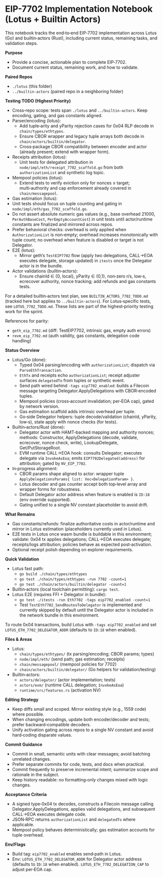 # EIP-7702 Implementation Notebook (Lotus + Builtin Actors)

This notebook tracks the end‑to‑end EIP‑7702 implementation across Lotus (Go) and builtin‑actors (Rust), including current status, remaining tasks, and validation steps.

**Purpose**
- Provide a concise, actionable plan to complete EIP‑7702.
- Document current status, remaining work, and how to validate.

**Paired Repos**
- `./lotus` (this folder)
- `../builtin-actors` (paired repo in a neighboring folder)

**Testing TODO (Highest Priority)**
- Cross‑repo scope: tests span `./lotus` and `../builtin-actors`. Keep encoding, gating, and gas constants aligned.
- Parser/encoding (lotus):
  - Add tuple‑arity and yParity rejection cases for 0x04 RLP decode in `chain/types/ethtypes`.
  - Ensure CBOR wrapper and legacy tuple arrays both decode in `chain/actors/builtin/delegator`.
  - Cross‑package CBOR compatibility between encoder and actor (already present; extend with wrapper form).
- Receipts attribution (lotus):
  - Unit tests for delegated attribution in `node/impl/eth/receipt_7702_scaffold.go` from both `authorizationList` and synthetic log topic.
- Mempool policies (lotus):
  - Extend tests to verify eviction only for nonces ≤ target; multi‑authority and cap enforcement already covered in `chain/messagepool`.
 - Gas estimation (lotus):
  - Unit tests should focus on tuple counting and gating in `node/impl/eth/gas_7702_scaffold.go`.
  - Do not assert absolute numeric gas values (e.g., base overhead 21000, `PerAuthBaseCost`, `PerEmptyAccountCost`) in unit tests until actor/runtime constants are finalized and mirrored across repos.
  - Prefer behavioral checks: overhead is only applied when `AuthorizationList` is non‑empty; overhead increases monotonically with tuple count; no overhead when feature is disabled or target is not Delegator.
- E2E (lotus):
  - Mirror geth’s `TestEIP7702` flow (apply two delegations, CALL→EOA executes delegate, storage updated) in `itests` once the Delegator actor is in the bundle.
- Actor validations (builtin‑actors):
  - Ensure chainId ∈ {0, local}, yParity ∈ {0,1}, non‑zero r/s, low‑s, ecrecover authority, nonce tracking; add refunds and gas constants tests.

For a detailed builtin‑actors test plan, see `BUILTIN_ACTORS_7702_TODO.md` (tracked here but applies to `../builtin-actors`). For Lotus‑specific tests, see `LOTUS_7702_TODO.md`. These lists are part of the highest‑priority testing work for the sprint.

References for parity:
- `geth_eip_7702.md` (diff: TestEIP7702, intrinsic gas, empty auth errors)
- `revm_eip_7702.md` (auth validity, gas constants, delegation code handling)

**Status Overview**
- Lotus/Go (done):
  - Typed 0x04 parsing/encoding with `authorizationList`; dispatch via `ParseEthTransaction`.
  - `EthTx` and receipts echo `authorizationList`; receipt adjuster surfaces `delegatedTo` from tuples or synthetic event.
  - Send path wired behind `-tags eip7702_enabled`: builds a Filecoin message targeting Delegator.ApplyDelegations with CBOR‑encoded tuples.
  - Mempool policies (cross‑account invalidation; per‑EOA cap), gated by network version.
  - Gas estimation scaffold adds intrinsic overhead per tuple.
  - Go‑side Delegator helpers: tuple decode/validation (chainId, yParity, low‑s), state apply with nonce checks (for tests).
- Builtin‑actors/Rust (done):
  - Delegator actor with HAMT‑backed mapping and authority nonces; methods: Constructor, ApplyDelegations (decode, validate, ecrecover, nonce check, write), LookupDelegate, Get/PutStorageRoot.
  - EVM runtime CALL→EOA hook: consults Delegator; executes delegate via `InvokeAsEoa`; emits `EIP7702Delegated(address)` for attribution; gated by `NV_EIP_7702`.
- In‑progress alignment:
  - CBOR params shape aligned to actor: wrapper tuple `ApplyDelegationsParams{ list: Vec<DelegationParam> }`.
  - Lotus decoder and gas counter accept both top‑level array and wrapper forms for robustness.
  - Default Delegator actor address when feature is enabled is `ID:18` (env override supported).
  - Gating unified to a single NV constant placeholder to avoid drift.

**What Remains**
- Gas constants/refunds: finalize authoritative costs in actor/runtime and mirror in Lotus estimation (placeholders currently used in Lotus).
- E2E tests in Lotus once wasm bundle is buildable in this environment; validate: 0x04 tx applies delegations; CALL→EOA executes delegate; receipts/logs attribution; policies behave as expected post‑activation.
- Optional receipt polish depending on explorer requirements.

**Quick Validation**
- Lotus fast path:
  - `go build ./chain/types/ethtypes`
  - `go test ./chain/types/ethtypes -run 7702 -count=1`
  - `go test ./chain/actors/builtin/delegator -count=1`
- Builtin‑actors (local toolchain permitting): `cargo test`.
- Lotus E2E (requires FFI + Delegator in bundle):
  - `go test ./itests -run Eth7702 -tags eip7702_enabled -count=1`
  - Test `TestEth7702_SendRoutesToDelegator` is implemented and currently skipped by default until the Delegator actor is included in the network bundle in this environment.

To route 0x04 transactions, build Lotus with `-tags eip7702_enabled` and set `LOTUS_ETH_7702_DELEGATOR_ADDR` (defaults to `ID:18` when enabled).

**Files & Areas**
- Lotus:
  - `chain/types/ethtypes/` (tx parsing/encoding; CBOR params; types)
  - `node/impl/eth/` (send path; gas estimation; receipts)
  - `chain/messagepool/` (mempool policies for 7702)
  - `chain/actors/builtin/delegator/` (Go helpers for validation/testing)
- Builtin‑actors:
  - `actors/delegator/` (actor implementation; tests)
  - `actors/evm/` (runtime CALL delegation; `InvokeAsEoa`)
  - `runtime/src/features.rs` (activation NV)

**Editing Strategy**
- Keep diffs small and scoped. Mirror existing style (e.g., 1559 code) where possible.
- When changing encodings, update both encoder/decoder and tests; prefer backward‑compatible decoders.
- Unify activation gating across repos to a single NV constant and avoid hard‑coding disparate values.

**Commit Guidance**
- Commit in small, semantic units with clear messages; avoid batching unrelated changes.
- Prefer separate commits for code, tests, and docs when practical.
- Commit frequently to preserve incremental intent; summarize scope and rationale in the subject.
- Keep history readable: no formatting‑only changes mixed with logic changes.

**Acceptance Criteria**
- A signed type‑0x04 tx decodes, constructs a Filecoin message calling Delegator.ApplyDelegations, applies valid delegations, and subsequent CALL→EOA executes delegate code.
- JSON‑RPC returns `authorizationList` and `delegatedTo` where applicable.
- Mempool policy behaves deterministically; gas estimation accounts for tuple overhead.

**Env/Flags**
- Build tag: `eip7702_enabled` enables send‑path in Lotus.
- Env: `LOTUS_ETH_7702_DELEGATOR_ADDR` for Delegator actor address (defaults to `ID:18` when enabled). `LOTUS_ETH_7702_DELEGATION_CAP` to adjust per‑EOA cap.
